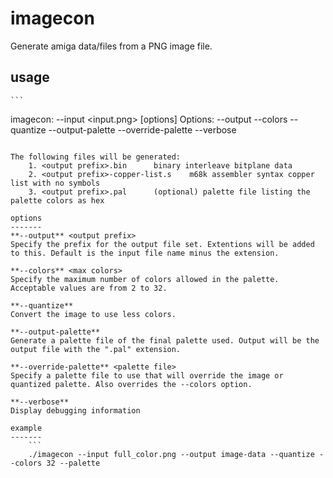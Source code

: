 imagecon
========

Generate amiga data/files from a PNG image file.

usage
-----
    ```
imagecon: --input <input.png> [options]
Options:
  --output <output prefix>
  --colors <max colors>
  --quantize
  --output-palette
  --override-palette <palette file>
  --verbose
```

The following files will be generated:
    1. <output prefix>.bin		binary interleave bitplane data
    2. <output prefix>-copper-list.s 	m68k assembler syntax copper list with no symbols
    3. <output prefix>.pal		(optional) palette file listing the palette colors as hex

options
-------
**--output** <output prefix>
Specify the prefix for the output file set. Extentions will be added to this. Default is the input file name minus the extension.

**--colors** <max colors>
Specify the maximum number of colors allowed in the palette. Acceptable values are from 2 to 32.

**--quantize**
Convert the image to use less colors.

**--output-palette**
Generate a palette file of the final palette used. Output will be the output file with the ".pal" extension.

**--override-palette** <palette file>
Specify a palette file to use that will override the image or quantized palette. Also overrides the --colors option.

**--verbose**
Display debugging information

example
-------
    ```
    ./imagecon --input full_color.png --output image-data --quantize --colors 32 --palette
```